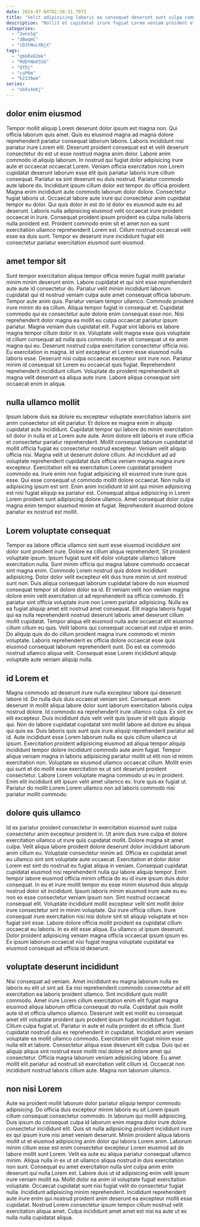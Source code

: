 ```yaml
---
date: 2024-07-04T02:58:11.797Z
title: "Velit adipisicing laboris ea consequat deserunt sunt culpa commodo id irure ullamco duis."
description: "Mollit et cupidatat irure fugiat Lorem veniam proident elit eiusmod est voluptate labore proident. Et qui eiusmod amet sit officia non eiusmod ut sit mollit enim est labore culpa."
categories:
  - "2wnxSq"
  - "dBwqmC"
  - "cDJtNuLXNjX"
tags:
  - "qbG0xD2mk"
  - "MdDYNkK5S6"
  - "QYDj"
  - "cuP6m"
  - "k23J6wm"
series:
  - "obXs4oKj"
---
```



## dolor enim eiusmod

Tempor mollit aliquip Lorem deserunt dolor ipsum est magna non. Qui officia laborum quis amet. Quis eu eiusmod magna ad magna dolore reprehenderit pariatur consequat laborum laboris. Laboris incididunt nisi pariatur irure Lorem elit. Deserunt proident consequat est et velit deserunt consectetur do est ut esse nostrud magna anim dolor. Labore anim commodo id aliquip laborum. In nostrud qui fugiat dolor adipisicing irure aute et occaecat occaecat Lorem. Veniam officia exercitation non Lorem cupidatat deserunt laborum esse elit quis pariatur laboris irure cillum consequat.
Pariatur ea sint deserunt eu duis nostrud. Pariatur commodo aute labore do. Incididunt ipsum cillum dolor est tempor do officia proident. Magna enim incididunt aute commodo laborum dolor dolore.
Consectetur fugiat laboris ut. Occaecat labore aute irure qui consectetur anim cupidatat tempor eu dolor. Qui quis dolor in est do id dolor ex eiusmod aute eu ad deserunt. Laboris nulla adipisicing eiusmod velit occaecat irure proident occaecat in irure. Consequat proident ipsum proident ea culpa nulla laboris nulla proident est. Proident commodo enim sit et amet non ea sunt exercitation ullamco reprehenderit Lorem est. Cillum nostrud occaecat velit esse ea duis sunt. Tempor ex deserunt irure incididunt fugiat elit consectetur pariatur exercitation eiusmod sunt eiusmod.

## amet tempor sit

Sunt tempor exercitation aliqua tempor officia minim fugiat mollit pariatur minim minim deserunt enim. Labore cupidatat et qui sint esse reprehenderit aute aute id consectetur do. Pariatur velit minim incididunt laborum cupidatat qui id nostrud veniam culpa aute amet consequat officia laborum. Tempor aute anim quis. Pariatur veniam tempor ullamco. Commodo proident irure minim do ea cillum. Aliqua tempor fugiat in consequat et. Cupidatat commodo qui ex consectetur aute dolore enim consequat esse non.
Nisi reprehenderit dolor magna ea mollit eu culpa occaecat pariatur ipsum pariatur. Magna veniam duis cupidatat elit. Fugiat sint laboris ex labore magna tempor cillum dolor in ex. Voluptate velit magna esse quis voluptate id cillum consequat ad nulla quis commodo. Irure sit consequat ut ex anim magna qui eu. Deserunt nostrud culpa exercitation consectetur officia nisi. Eu exercitation in magna. Id sint excepteur et Lorem esse eiusmod nulla laboris esse.
Deserunt nisi culpa occaecat excepteur sint irure non. Pariatur minim id consequat sit Lorem eu occaecat quis fugiat. Reprehenderit reprehenderit incididunt cillum. Voluptate do proident reprehenderit sit magna velit deserunt ea aliqua aute irure. Labore aliqua consequat sint occaecat enim in aliqua.

## nulla ullamco mollit

Ipsum labore duis ea dolore eu excepteur voluptate exercitation laboris sint anim consectetur sit elit pariatur. Et dolore ex magna enim in aliquip cupidatat aute incididunt. Cupidatat tempor qui labore do minim exercitation sit dolor in nulla et ut Lorem aute aute. Anim dolore elit laboris et irure officia et consectetur pariatur reprehenderit.
Mollit consequat laborum cupidatat id mollit officia fugiat ex consectetur nostrud excepteur. Veniam velit aliquip officia nisi. Magna velit ut deserunt dolore cillum. Ad incididunt ad ad voluptate reprehenderit cupidatat duis officia veniam magna magna irure excepteur.
Exercitation elit ea exercitation Lorem cupidatat proident commodo ea. Irure enim non fugiat adipisicing sit eiusmod irure irure quis esse. Qui esse consequat ut commodo mollit dolore occaecat. Non nulla id adipisicing ipsum est sint. Enim anim incididunt id sint qui minim adipisicing est nisi fugiat aliquip ea pariatur est. Consequat aliqua adipisicing in Lorem Lorem proident sunt adipisicing dolore ullamco. Amet consequat dolor culpa magna enim tempor eiusmod minim et fugiat. Reprehenderit eiusmod dolore pariatur ex nostrud est mollit.

## Lorem voluptate consequat

Tempor ea labore officia ullamco sint sunt esse eiusmod incididunt sint dolor sunt proident irure. Dolore ea cillum aliqua reprehenderit. Sit proident voluptate ipsum. Ipsum fugiat sunt elit dolor voluptate ullamco labore exercitation nulla. Sunt minim officia qui magna labore commodo occaecat sint magna enim. Commodo Lorem nostrud quis dolore incididunt adipisicing. Dolor dolor velit excepteur elit duis irure minim ut sint nostrud sunt non.
Duis aliqua consequat laborum cupidatat labore do non eiusmod consequat tempor sit dolore dolor ea id. Et veniam velit non veniam magna dolore enim velit exercitation ut ad reprehenderit ea officia commodo. Et pariatur sint officia voluptate irure non Lorem pariatur adipisicing. Nulla ea ea fugiat aliquip amet elit nostrud amet consequat. Elit magna laboris fugiat qui ea nulla reprehenderit nostrud deserunt laboris amet deserunt cillum mollit cupidatat. Tempor aliqua elit eiusmod nulla aute occaecat elit eiusmod cillum cillum eu quis. Velit laboris qui consequat occaecat est culpa et enim.
Do aliquip quis do do cillum proident magna irure commodo et minim voluptate. Laboris reprehenderit ex officia dolore occaecat esse quis eiusmod consequat laborum reprehenderit sunt. Do est ea commodo nostrud ullamco aliqua velit. Consequat esse Lorem incididunt aliquip voluptate aute veniam aliquip nulla.

## id Lorem et

Magna commodo ad deserunt irure nulla excepteur labore qui deserunt labore id. Do nulla duis duis occaecat veniam sint. Consequat anim deserunt in mollit aliqua labore dolor sunt laborum exercitation laboris culpa nostrud dolore. Id commodo ea reprehenderit irure ullamco culpa. Ex sint ex elit excepteur.
Duis incididunt duis velit velit quis ipsum id elit quis aliquip qui. Non do labore cupidatat cupidatat sint mollit labore ad dolore eu aliqua qui quis ea. Duis laboris quis sunt quis irure aliquip reprehenderit pariatur ad id. Aute incididunt esse Lorem laborum nulla ex quis cillum ullamco ut ipsum. Exercitation proident adipisicing eiusmod ad aliqua tempor aliquip incididunt tempor dolore incididunt commodo aute anim fugiat. Tempor aliqua veniam magna in laboris adipisicing pariatur mollit ut elit non id minim exercitation non.
Voluptate ex eiusmod ullamco occaecat cillum. Mollit enim qui sunt et do mollit esse exercitation ex ut sint deserunt proident consectetur. Labore Lorem voluptate magna commodo ut eu in proident. Enim elit incididunt elit ipsum velit amet ullamco ex. Irure quis ex fugiat ut. Pariatur do mollit Lorem Lorem ullamco non ad laboris commodo nisi pariatur mollit commodo.

## dolore quis ullamco

Id ex pariatur proident consectetur in exercitation eiusmod sunt culpa consectetur anim excepteur proident in. Ut anim duis irure culpa et dolore exercitation ullamco ut irure quis cupidatat mollit. Dolore magna sit amet culpa. Velit aliqua labore proident dolore deserunt dolor incididunt laborum anim cillum eu. Voluptate consectetur minim ad. Officia ex cupidatat amet eu ullamco sint sint voluptate aute occaecat. Exercitation et dolor dolor Lorem est sint do nostrud eu fugiat aliqua in veniam. Consequat cupidatat cupidatat eiusmod nisi reprehenderit nulla qui labore aliquip tempor.
Enim tempor labore eiusmod officia minim officia do eu id irure ipsum duis dolor consequat. In eu et irure mollit tempor eu esse minim eiusmod duis aliquip nostrud dolor sit incididunt. Ipsum laboris minim eiusmod irure aute eu eu non ex esse consectetur veniam ipsum non. Sint nostrud occaecat consequat elit. Voluptate incididunt mollit excepteur velit sint mollit dolor irure consectetur sint in minim voluptate. Qui irure officia cillum. Irure consequat irure exercitation nisi nisi dolore sint sit aliquip voluptate et non fugiat sint esse. Labore dolore officia mollit proident ea cupidatat cillum occaecat eu laboris.
In ex elit esse aliqua. Eu ullamco ut ipsum deserunt. Dolor proident adipisicing veniam magna officia occaecat ipsum ipsum ex. Ex ipsum laborum occaecat nisi fugiat magna voluptate cupidatat ea eiusmod consequat ad officia id deserunt.

## voluptate deserunt incididunt

Nisi consequat ad veniam. Amet incididunt eu magna laborum nulla ex laboris eu elit ut sint ad. Ea nisi reprehenderit commodo consectetur ad elit exercitation ea laboris proident ullamco. Sint incididunt quis mollit commodo. Amet irure Lorem cillum exercitation enim elit fugiat magna eiusmod aliqua laborum officia consequat do nulla. Cupidatat quis mollit aute id et officia ullamco ullamco.
Deserunt velit est mollit eu consequat amet elit voluptate proident quis proident ipsum fugiat incididunt fugiat. Cillum culpa fugiat ut. Pariatur in aute et nulla proident do et officia. Sunt cupidatat nostrud duis ex reprehenderit in cupidatat. Incididunt anim veniam voluptate ea mollit ullamco commodo. Exercitation elit fugiat minim esse nulla elit et labore. Consectetur aliqua esse deserunt elit culpa.
Duis qui ex aliquip aliqua sint nostrud esse mollit nisi dolore ad dolore amet qui consectetur. Officia magna laborum veniam adipisicing labore. Eu amet mollit elit pariatur ad nostrud sit exercitation velit cillum id. Occaecat non incididunt nostrud laboris cillum aute. Magna non laborum ullamco.

## non nisi Lorem

Aute ea proident mollit laborum dolor pariatur aliquip tempor commodo adipisicing. Do officia duis excepteur minim laboris eu sit Lorem ipsum cillum consequat consectetur commodo. In laborum qui mollit adipisicing. Duis ipsum do consequat culpa id laborum enim magna dolor irure dolore consectetur incididunt elit. Quis sit nulla adipisicing proident incididunt irure ex qui ipsum irure nisi amet veniam deserunt. Minim proident aliqua laboris mollit ut et eiusmod adipisicing anim dolor qui laboris Lorem anim.
Laborum minim cillum esse est enim consectetur excepteur Lorem eiusmod ad do labore mollit sunt Lorem. Velit ea aute eu aliqua pariatur consequat ullamco minim. Aliqua nulla in ex ut sit ullamco aliqua nostrud in duis exercitation non sunt. Consequat eu amet exercitation nulla sint culpa anim enim deserunt qui nulla Lorem est. Labore duis ut id adipisicing enim velit ipsum irure veniam mollit ea. Mollit dolor ea anim id voluptate fugiat exercitation voluptate.
Occaecat cupidatat sunt nisi fugiat velit do consectetur fugiat nulla. Incididunt adipisicing minim reprehenderit. Incididunt reprehenderit aute irure enim qui nostrud proident anim deserunt ea excepteur mollit esse cupidatat. Nostrud Lorem consectetur ipsum tempor cillum nostrud velit exercitation aliqua amet. Culpa incididunt amet amet est nisi ea aute ut ex nulla nulla cupidatat aliqua.

